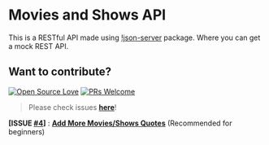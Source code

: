 # Movies and Shows API

This is a RESTful API made using [!json-server](https://github.com/typicode/json-server) package. Where you can get a mock REST API.

## Want to contribute?

[![Open Source Love](https://badges.frapsoft.com/os/v2/open-source.svg?v=103)](https://github.com/nayyyhaa) [![PRs Welcome](https://img.shields.io/badge/PRs-welcome-brightgreen.svg?style=flat&logo=github)](https://github.com/nayyyhaa/movies-and-shows-api/pulls)

> Please check issues **[here](https://github.com/nayyyhaa/movies-and-shows-api/issues)**!

**[ISSUE [#4](https://github.com/nayyyhaa/movies-and-shows-api/issues/1)]** : **[Add More Movies/Shows Quotes](https://github.com/nayyyhaa/movies-and-shows-api/issues/1)** (Recommended for beginners)